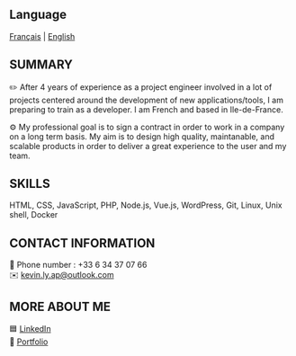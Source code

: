 ## Language

[Français](README.fr.md) | [English](README.md)

## SUMMARY

✏️ After 4 years of experience as a project engineer involved in a lot of projects centered around the development of new applications/tools, I am preparing to train as a developer. I am French and based in Ile-de-France.

⚙️ My professional goal is to sign a contract in order to work in a company on a long term basis. My aim is to design high quality, maintanable, and scalable products in order to deliver a great experience to the user and my team. 

## SKILLS
HTML, CSS, JavaScript, PHP, Node.js, Vue.js, WordPress, Git, Linux, Unix shell, Docker

## CONTACT INFORMATION

📱 Phone number : +33 6 34 37 07 66\
✉️ kevin.ly.ap@outlook.com

## MORE ABOUT ME

🟦 [LinkedIn](https://www.linkedin.com/in/kevin-ly-12579573/)\
📰 [Portfolio](http://kevinly.fr/)